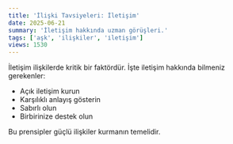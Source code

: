 ```yaml
---
title: 'İlişki Tavsiyeleri: İletişim'
date: 2025-06-21
summary: 'İletişim hakkında uzman görüşleri.'
tags: ['aşk', 'ilişkiler', 'i̇letişim']
views: 1530
---
```


İletişim ilişkilerde kritik bir faktördür. İşte i̇letişim hakkında bilmeniz gerekenler:

- Açık iletişim kurun
- Karşılıklı anlayış gösterin
- Sabırlı olun
- Birbirinize destek olun

Bu prensipler güçlü ilişkiler kurmanın temelidir.